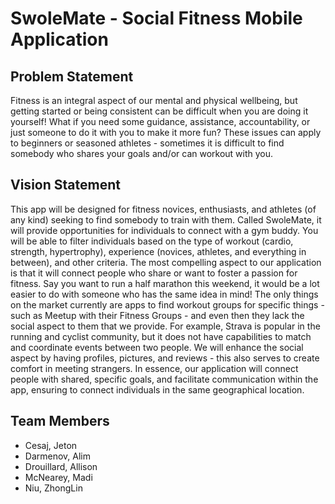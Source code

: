 # SwoleMate - Social Fitness Mobile Application
## Problem Statement
Fitness is an integral aspect of our mental and physical wellbeing, but getting started or being consistent can be difficult when you are doing it yourself! What if you need some guidance, assistance, accountability, or just someone to do it with you to make it more fun? These issues can apply to beginners or seasoned athletes - sometimes it is difficult to find somebody who shares your goals and/or can workout with you. 

## Vision Statement
This app will be designed for fitness novices, enthusiasts, and athletes (of any kind) seeking to find somebody to train with them. Called SwoleMate, it will provide opportunities for individuals to connect with a gym buddy. You will be able to filter individuals based on the type of workout (cardio, strength, hypertrophy), experience (novices, athletes, and everything in between), and other criteria. The most compelling aspect to our application is that it will connect people who share or want to foster a passion for fitness. Say you want to run a half marathon this weekend, it would be a lot easier to do with someone who has the same idea in mind! The only things on the market currently are apps to find workout groups for specific things - such as Meetup with their Fitness Groups - and even then they lack the social aspect to them that we provide. For example, Strava is popular in the running and cyclist community, but it does not have capabilities to match and coordinate events between two people. We will enhance the social aspect by having profiles, pictures, and reviews - this also serves to create comfort in meeting strangers. In essence, our application will connect people with shared, specific goals, and facilitate communication within the app, ensuring to connect individuals in the same geographical location.  

## Team Members    
* Cesaj, Jeton     
* Darmenov, Alim        
* Drouillard, Allison
* McNearey, Madi  
* Niu, ZhongLin 